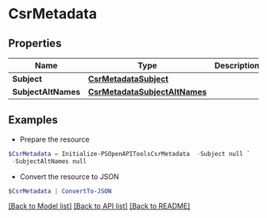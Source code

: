 # CsrMetadata
## Properties

Name | Type | Description | Notes
------------ | ------------- | ------------- | -------------
**Subject** | [**CsrMetadataSubject**](CsrMetadataSubject.md) |  | [optional] 
**SubjectAltNames** | [**CsrMetadataSubjectAltNames**](CsrMetadataSubjectAltNames.md) |  | [optional] 

## Examples

- Prepare the resource
```powershell
$CsrMetadata = Initialize-PSOpenAPIToolsCsrMetadata  -Subject null `
 -SubjectAltNames null
```

- Convert the resource to JSON
```powershell
$CsrMetadata | ConvertTo-JSON
```

[[Back to Model list]](../README.md#documentation-for-models) [[Back to API list]](../README.md#documentation-for-api-endpoints) [[Back to README]](../README.md)

